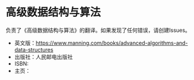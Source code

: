 # 高级数据结构与算法

负责了《高级数据结构与算法》的翻译。如果发现了任何错误，请创建Issues。

* 英文版：https://www.manning.com/books/advanced-algorithms-and-data-structures
* 出版社：人民邮电出版社
* ISBN:
* 主页：
